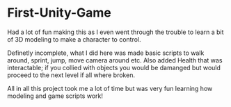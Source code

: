 # First-Unity-Game
Had a lot of fun making this as I even went through the trouble to learn a bit of 3D modeling to make a character to control.

Definetly incomplete, what I did here was made basic scripts to walk around, sprint, jump, move camera around etc.
Also added Health that was interactable; if you collied with objects you would be damanged but would proceed to the next level if all where broken.

All in all this project took me a lot of time but was very fun learning how modeling and game scripts work!
